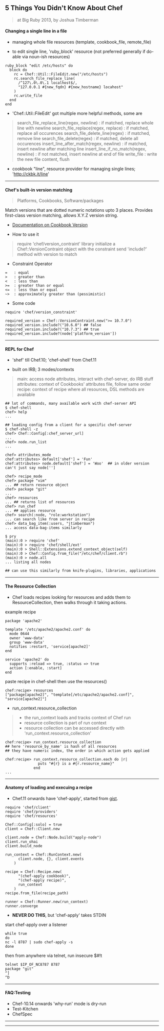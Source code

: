 ## 5 Things You Didn't Know About Chef
> at Big Ruby 2013, by Joshua Timberman

#### Changing a single line in a file

* managing whole file resources (template, cookbook\_file, remote\_file)

* to edit single line, 'ruby\_block' resource (not preferred generally if do-able via noun-ish resources)

```
ruby_block "edit /etc/hosts" do
  block do
    rc = Chef::Util::FileEdit.new("/etc/hosts")
    rc.search_file_replace_line(
      /^127\.0\.0\.1 localhost$/,
      "127.0.0.1 #{new_fqdn} #{new_hostname} locahost"
    )
    rc.write_file
  end
end
```

* 'Chef::Util::FileEdit' got multiple more helpful methods, some are
> search\_file\_replace\_line(regex, newline)  : if matched, replace whole line with newline
> search\_file\_replace(regex, replace)       : if matched, replace all occurences
> search\_file\_delete\_line(regex)            : if matched, remove line
> search\_file\_delete(regex)                 : if matched, delete all occurences
> insert\_line\_after\_match(regex, newline)   : if matched, insert newline after matching line
> insert\_line\_if\_no\_match(regex, newline)   : if not matched, insert newline at end of file
> write\_file                                : write the new file content, flush

* cookbook "line", resource provider for managing single lines; 'http://ckbk.it/line'

---

#### Chef's built-in version matching

> Platforms, Cookbooks, Software/packages

Match versions that are dotted numeric notations upto 3 places.
Provides first-class version matching, allows X.Y.Z version string.
* [Documentation on Cookbook Version](http://docs.opscode.com/essentials_cookbook_versions_constraints.html)

* How to use it
> require 'chef/version\_contraint' library
> initialize a Chef::VersionContraint object with the constraint
> send 'include?' method with version to match

* Constraint Operator
```
=   : equal
>   : greater than
<   : less than
>=  : greater than or equal
<=  : less than or equal
~>  : approximately greater than (pessimistic)
```

* Some code

```
require 'chef/version_constraint'

required_version = Chef::VersionContraint.new(">= 10.7.0")
required_version.include?("10.6.0") ## false
required_version.include?("10.7.3") ## true
required_version.include?(node['platform_version'])
```

---

#### REPL for Chef

* 'shef' till Chef.10; 'chef-shell' from Chef.11

* built on IRB; 3 modes/contexts
> main: access node attributes, interact with chef-server, do IRB stuff
> attributes: context of Cookbooks' attributes file, follow same order
> recipe: context of recipe where all resources, DSL methods are available

```
## lot of commands, many available work with chef-server API
$ chef-shell
chef> help
... 

## loading config from a client for a specific chef-server
$ chef-shell -z
chef> Chef::Config[:chef_server_url]
...
chef> node.run_list
...

chef> attributes_mode
chef:attributes> default['shef'] = 'Fun'
chef:attributes> node.default['shef'] = 'Woo'  ## in older version can't just say node['']

chef> recipe_mode
chef> package "vim"
... ## return resource object
chef> package "git"
...
chef> resources
... ## returns list of resources
chef> run_chef
... ## applies resource
chef> search(:node, "role:workstation")
... can search like from server in recipe
chef> data_bag_item(:users, "jtimberman")
... access data-bag-items similarly

$ pry
(main):0 > require 'chef'
(main):0 > require 'chef/shell/ext'
(main):0 > Shell::Extensions.extend_context_object(self)
(main):0 > Chef::Config.from_file("/etc/chef/client.rb")
(main):0 > node.all
... listing all nodes

## can use this similarly from knife-plugins, libraries, applications

```

---

#### The Resource Collection

* Chef loads recipes looking for resources and adds them to ResourceCollection, then walks through it taking actions.

example recipe

```
package 'apache2'

template '/etc/apache2/apache2.conf' do
  mode 0644
  owner 'www-data'
  group 'www-data'
  notifies :restart, 'service[apache2]'
end

service 'apache2' do
  supports :reload => true, :status => true
  action [:enable, :start]
end
```

paste recipe in chef-shell then use the resources()

```
chef:recipe> resources
["package[apache2]", "template[/etc/apache2/apache2.conf]", "service[apache2]"]
```

* run\_context.resource\_collection
> * the run\_context loads and tracks context of Chef run
> * resource collection is part of run context
> * resource collection can be accessed directly with 'run\_context.resource\_collection'

```
chef:recipe> run_context.resource_collection
## here 'resource_by_name' is hash of all resources
## they have numeric index, the order in which action gets applied

chef:recipe> run_context.resource_collection.each do |r|
               puts "#{r} is a #{r.resource_name}"
             end
...

```
---

#### Anatomy of loading and execuing a recipe

* Chef.11 onwards have 'chef-apply', started from [gist](https://gist.github.com/danielsdeleo/2920702).

```
require 'chef/client'
require 'chef/providers'
require 'chef/resources'

Chef::Config[:solo] = true
client = Chef::Client.new

client.node = Chef::Node.build("apply-node")
client.run_ohai
client.build_node

run_context = Chef::RunContext.new(
      client.node, {}, client.events
    )

recipe = Chef::Recipe.new(
      "(chef-apply cookbook)",
      "(chef-apply recipe)",
      run_context
    )
recipe.from_file(recipe_path)

runner = Chef::Runner.new(run_context)
runner.converge
```

* **NEVER DO THIS**, but 'chef-apply' takes STDIN

start chef-apply over a listener

```
while true
do
nc -l 8787 | sudo chef-apply -s
done
```

then from anywhere via telnet, run insecure $#!t

```
telnet $IP_OF_NC8787 8787
package "git"
^]
^D
```

---

#### FAQ:Testing

* Chef-10.14 onwards 'why-run' mode is dry-run
* Test-Kitchen
* ChefSpec

---
---
